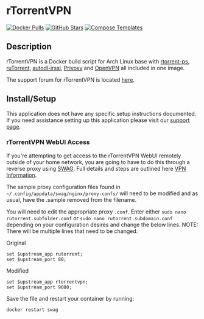 # rTorrentVPN

[![Docker Pulls](https://img.shields.io/docker/pulls/binhex/arch-rtorrentvpn?style=flat-square&color=607D8B&label=docker%20pulls&logo=docker)](https://hub.docker.com/r/binhex/arch-rtorrentvpn)
[![GitHub Stars](https://img.shields.io/github/stars/binhex/arch-rtorrentvpn?style=flat-square&color=607D8B&label=github%20stars&logo=github)](https://github.com/binhex/arch-rtorrentvpn)
[![Compose Templates](https://img.shields.io/static/v1?style=flat-square&color=607D8B&label=compose&message=templates)](https://github.com/GhostWriters/DockSTARTer/tree/master/compose/.apps/rtorrentvpn)

## Description

rTorrentVPN is a Docker build script for Arch Linux base with
[rtorrent-ps](https://github.com/pyroscope/rtorrent-ps),
[ruTorrent](https://github.com/Novik/ruTorrent),
[autodl-irssi](https://github.com/autodl-community/autodl-irssi),
[Privoxy](http://www.privoxy.org/) and [OpenVPN](https://openvpn.net/) all
included in one image.

The support forum for rTorrentVPN is located
[here](https://forums.unraid.net/topic/46127-support-binhex-rtorrentvpn/).

## Install/Setup

This application does not have any specific setup instructions documented. If
you need assistance setting up this application please visit our
[support page](https://dockstarter.com/basics/support/).

### rTorrentVPN WebUI Access

If you're attempting to get access to the rTorrentVPN WebUI remotely outside of
your home network, you are going to have to do this through a reverse proxy
using [SWAG](https://dockstarter.com/apps/swag/). Full details and steps are
outlined here [VPN Information](https://dockstarter.com/advanced/vpn-info/).

The sample proxy configuration files found in
`~/.config/appdata/swag/nginx/proxy-confs/` will need to be modified and as
usual, have the .sample removed from the filename.

You will need to edit the appropriate proxy `.conf`. Enter either
`sudo nano rutorrent.subfolder.conf` or `sudo nano rutorrent.subdomain.conf`
depending on your configuration desires and change the below lines. NOTE: There
will be multiple lines that need to be changed.

Original

```nginx
set $upstream_app rutorrent;
set $upstream_port 80;
```

Modified

```nginx
set $upstream_app rtorrentvpn;
set $upstream_port 9080;
```

Save the file and restart your container by running:

```bash
docker restart swag
```
